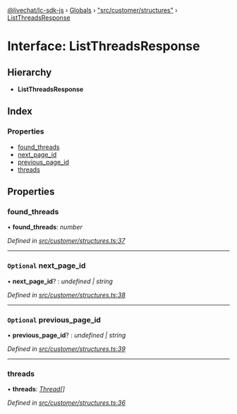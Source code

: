 [@livechat/lc-sdk-js](../README.md) › [Globals](../globals.md) › ["src/customer/structures"](../modules/_src_customer_structures_.md) › [ListThreadsResponse](_src_customer_structures_.listthreadsresponse.md)

# Interface: ListThreadsResponse

## Hierarchy

* **ListThreadsResponse**

## Index

### Properties

* [found_threads](_src_customer_structures_.listthreadsresponse.md#found_threads)
* [next_page_id](_src_customer_structures_.listthreadsresponse.md#optional-next_page_id)
* [previous_page_id](_src_customer_structures_.listthreadsresponse.md#optional-previous_page_id)
* [threads](_src_customer_structures_.listthreadsresponse.md#threads)

## Properties

###  found_threads

• **found_threads**: *number*

*Defined in [src/customer/structures.ts:37](https://github.com/livechat/lc-sdk-js/blob/ce4846a/src/customer/structures.ts#L37)*

___

### `Optional` next_page_id

• **next_page_id**? : *undefined | string*

*Defined in [src/customer/structures.ts:38](https://github.com/livechat/lc-sdk-js/blob/ce4846a/src/customer/structures.ts#L38)*

___

### `Optional` previous_page_id

• **previous_page_id**? : *undefined | string*

*Defined in [src/customer/structures.ts:39](https://github.com/livechat/lc-sdk-js/blob/ce4846a/src/customer/structures.ts#L39)*

___

###  threads

• **threads**: *[Thread](_src_objects_index_.thread.md)[]*

*Defined in [src/customer/structures.ts:36](https://github.com/livechat/lc-sdk-js/blob/ce4846a/src/customer/structures.ts#L36)*
